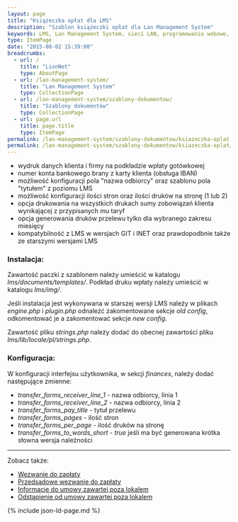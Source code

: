 ```yaml
---
layout: page
title: "Książeczka opłat dla LMS"
description: "Szablon książeczki opłat dla Lan Management System"
keywords: LMS, Lan Management System, sieci LAN, programowanie webowe, platformy VoIP, dodatki, komponenty, LMS GIT, LMS INET, wezwanie do zapłaty, przedsądowe wezwanie do zapłaty, ostateczne przedsądowe wezwanie do zapłaty, druki wpłat
type: ItemPage
date: "2015-08-02 15:39:00"
breadcrumbs:
  - url: /
    title: "LionNet"
    type: AboutPage
  - url: /lan-management-system/
    title: "Lan Management System"
    type: CollectionPage
  - url: /lan-management-system/szablony-dokumentow/
    title: "Szablony dokumentów"
    type: CollectionPage
  - url: page.url
    title: page.title
    type: ItemPage
permalink: /lan-management-system/szablony-dokumentow/ksiazeczka-oplat.html
permalink: /lan-management-system/szablony-dokumentow/ksiazeczka-oplat/
---
```


 * wydruk danych klienta i firmy na podkładzie wpłaty gotówkowej
 * numer konta bankowego brany z karty klienta (obsługa IBAN)
 * możliwość konfiguracji pola "nazwa odbiorcy" oraz szablonu pola "tytułem" z poziomu LMS
 * możliwość konfiguracji ilości stron oraz ilości druków na stronę (1 lub 2)
 * opcja drukowania na wszystkich drukach sumy zobowiązań klienta wynikającej z
przypisanych mu taryf
 * opcja generowania druków przelewu tylko dla wybranego zakresu miesięcy
 * kompatybilność z LMS w wersjach GIT i INET oraz prawdopodbnie także ze starszymi wersjami LMS

### Instalacja:

Zawartość paczki z szablonem należy umieścić w katalogu *lms/documents/templates/*.
Podkład druku wpłaty należy umieścić w katalogu *lms/img/*.

Jeśli instalacja jest wykonywana w starszej wersji LMS należy w plikach *engine.php*
i *plugin.php* odnaleźć zakomentowane sekcje *old config*, odkomentować je a zakomentować
sekcje *new config*.

Zawartość pliku *strings.php* należy dodać do obecnej zawartości pliku
*lms/lib/locale/pl/strings.php*.

### Konfiguracja:

W konfiguracji interfejsu użytkownika, w sekcji *finances*, należy dodać 
następujące zmienne:

 * *transfer_forms_receiver_line_1* - nazwa odbiorcy, linia 1
 * *transfer_forms_receiver_line_2* - nazwa odbiorcy, linia 2
 * *transfer_forms_pay_title* - tytuł przelewu
 * *transfer_forms_pages* - ilość stron
 * *transfer_forms_per_page* - ilość druków na stronę
 * *transfer_forms_to_words_short* - *true* jeśli ma być generowana krótka słowna wersja należności

* * *

Zobacz także:

 * [Wezwanie do zapłaty](/lan-management-system/szablony-dokumentow/wezwanie-do-zaplaty.html)
 * [Przedsądowe wezwanie do zapłaty](/lan-management-system/szablony-dokumentow/przedsadowe-wezwanie-do-zaplaty.html)
 * [Informacje do umowy zawartej poza lokalem](/lan-management-system/szablony-dokumentow/informacje-do-umowy-zawartej-poza-lokalem.html)
 * [Odstąpienie od umowy zawartej poza lokalem](/lan-management-system/szablony-dokumentow/odstapienie-od-umowy-zawartej-poza-lokalem.html)

{% include json-ld-page.md %}
